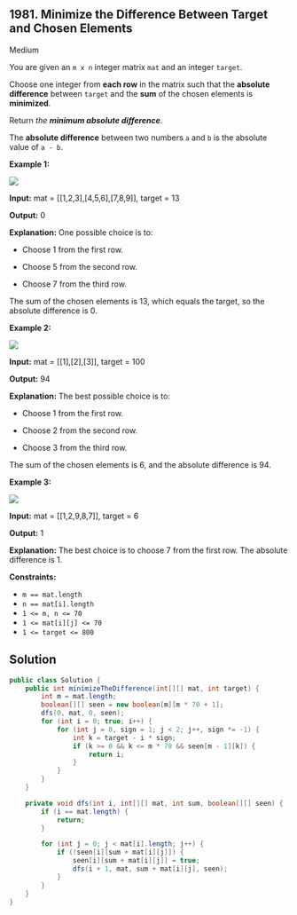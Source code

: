 ## 1981\. Minimize the Difference Between Target and Chosen Elements

Medium

You are given an `m x n` integer matrix `mat` and an integer `target`.

Choose one integer from **each row** in the matrix such that the **absolute difference** between `target` and the **sum** of the chosen elements is **minimized**.

Return _the **minimum absolute difference**_.

The **absolute difference** between two numbers `a` and `b` is the absolute value of `a - b`.

**Example 1:**

![](https://assets.leetcode.com/uploads/2021/08/03/matrix1.png)

**Input:** mat = \[\[1,2,3],[4,5,6],[7,8,9]], target = 13

**Output:** 0

**Explanation:** One possible choice is to: 

- Choose 1 from the first row. 

- Choose 5 from the second row. 

- Choose 7 from the third row. 
  
The sum of the chosen elements is 13, which equals the target, so the absolute difference is 0.

**Example 2:**

![](https://assets.leetcode.com/uploads/2021/08/03/matrix1-1.png)

**Input:** mat = \[\[1],[2],[3]], target = 100

**Output:** 94

**Explanation:** The best possible choice is to: 

- Choose 1 from the first row. 

- Choose 2 from the second row. 

- Choose 3 from the third row. 
  
The sum of the chosen elements is 6, and the absolute difference is 94.

**Example 3:**

![](https://assets.leetcode.com/uploads/2021/08/03/matrix1-3.png)

**Input:** mat = \[\[1,2,9,8,7]], target = 6

**Output:** 1

**Explanation:** The best choice is to choose 7 from the first row. The absolute difference is 1.

**Constraints:**

*   `m == mat.length`
*   `n == mat[i].length`
*   `1 <= m, n <= 70`
*   `1 <= mat[i][j] <= 70`
*   `1 <= target <= 800`

## Solution

```java
public class Solution {
    public int minimizeTheDifference(int[][] mat, int target) {
        int m = mat.length;
        boolean[][] seen = new boolean[m][m * 70 + 1];
        dfs(0, mat, 0, seen);
        for (int i = 0; true; i++) {
            for (int j = 0, sign = 1; j < 2; j++, sign *= -1) {
                int k = target - i * sign;
                if (k >= 0 && k <= m * 70 && seen[m - 1][k]) {
                    return i;
                }
            }
        }
    }

    private void dfs(int i, int[][] mat, int sum, boolean[][] seen) {
        if (i == mat.length) {
            return;
        }

        for (int j = 0; j < mat[i].length; j++) {
            if (!seen[i][sum + mat[i][j]]) {
                seen[i][sum + mat[i][j]] = true;
                dfs(i + 1, mat, sum + mat[i][j], seen);
            }
        }
    }
}
```